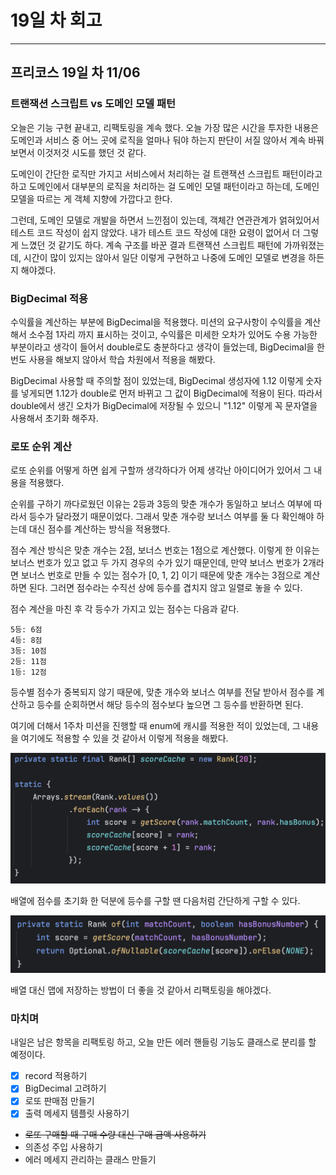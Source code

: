 # 19일 차 회고

---

## 프리코스 19일 차 11/06

### 트랜잭션 스크립트 vs 도메인 모델 패턴

오늘은 기능 구현 끝내고, 리팩토링을 계속 했다. 오늘 가장 많은 시간을 투자한 내용은 도메인과 서비스 중 어느 곳에 로직을 얼마나 둬야 하는지 판단이 서질 않아서 계속 바꿔보면서 이것저것 시도를 했던 것 같다.

도메인이 간단한 로직만 가지고 서비스에서 처리하는 걸 트랜잭션 스크립트 패턴이라고 하고 도메인에서 대부분의 로직을 처리하는 걸 도메인 모델 패턴이라고 하는데, 도메인 모델을 따르는 게 객체 지향에 가깝다고 한다.

그런데, 도메인 모델로 개발을 하면서 느낀점이 있는데, 객체간 연관관계가 얽혀있어서 테스트 코드 작성이 쉽지 않았다. 내가 테스트 코드 작성에 대한 요령이 없어서 더 그렇게 느꼈던 것 같기도 하다. 계속 구조를 바꾼
결과 트랜잭션 스크립트 패턴에 가까워졌는데, 시간이 많이 있지는 않아서 일단 이렇게 구현하고 나중에 도메인 모델로 변경을 하든지 해야겠다.

### BigDecimal 적용

수익률을 계산하는 부분에 BigDecimal을 적용했다. 미션의 요구사항이 수익률을 계산해서 소수점 1자리 까지 표시하는 것이고, 수익률은 미세한 오차가 있어도 수용 가능한 부분이라고 생각이 들어서 double로도
충분하다고 생각이 들었는데, BigDecimal을 한 번도 사용을 해보지 않아서 학습 차원에서 적용을 해봤다.

BigDecimal 사용할 때 주의할 점이 있었는데, BigDecimal 생성자에 1.12 이렇게 숫자를 넣게되면 1.12가 double로 먼저 바뀌고 그 값이 BigDecimal에 적용이 된다. 따라서
double에서 생긴 오차가 BigDecimal에 저장될 수 있으니 "1.12" 이렇게 꼭 문자열을 사용해서 초기화 해주자.

### 로또 순위 계산

로또 순위를 어떻게 하면 쉽게 구할까 생각하다가 어제 생각난 아이디어가 있어서 그 내용을 적용했다.

순위를 구하기 까다로웠던 이유는 2등과 3등의 맞춘 개수가 동일하고 보너스 여부에 따라서 등수가 달라졌기 때문이었다. 그래서 맞춘 개수랑 보너스 여부를 둘 다 확인해야 하는데 대신 점수를 계산하는 방식을 적용했다.

점수 계산 방식은 맞춘 개수는 2점, 보너스 번호는 1점으로 계산했다. 이렇게 한 이유는 보너스 번호가 있고 없고 두 가지 경우의 수가 있기 때문인데, 만약 보너스 번호가 2개라면 보너스 번호로 만들 수 있는
점수가 [0, 1, 2] 이기 때문에 맞춘 개수는 3점으로 계산하면 된다. 그러면 점수라는 수직선 상에 등수를 겹치지 않고 일렬로 놓을 수 있다.

점수 계산을 마친 후 각 등수가 가지고 있는 점수는 다음과 같다.

```text
5등: 6점
4등: 8점
3등: 10점
2등: 11점
1등: 12점
```

등수별 점수가 중복되지 않기 때문에, 맞춘 개수와 보너스 여부를 전달 받아서 점수를 계산하고 등수를 순회하면서 해당 등수의 점수보다 높으면 그 등수를 반환하면 된다.

여기에 더해서 1주차 미션을 진행할 때 enum에 캐시를 적용한 적이 있었는데, 그 내용을 여기에도 적용할 수 있을 것 같아서 이렇게 적용을 해봤다.

![img_2.png](img_2.png)

배열에 점수를 초기화 한 덕분에 등수를 구할 땐 다음처럼 간단하게 구할 수 있다.

![img_3.png](img_3.png)

배열 대신 맵에 저장하는 방법이 더 좋을 것 같아서 리팩토링을 해야겠다.

### 마치며

내일은 남은 항목을 리팩토링 하고, 오늘 만든 에러 핸들링 기능도 클래스로 분리를 할 예정이다.

- [x] record 적용하기
- [x] BigDecimal 고려하기
- [x] 로또 판매점 만들기
- [x] 출력 메세지 템플릿 사용하기
- ~~로또 구매할 때 구매 수량 대신 구매 금액 사용하기~~
- 의존성 주입 사용하기
- 에러 메세지 관리하는 클래스 만들기
